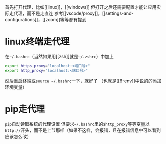 首先打开代理，比如[[linux]]，[[windows]]
但打开之后还需要配置才能让应用实际走代理，而不是走直连
参考[[vscode/proxy]]，[[settings-and-configurations]]，[[zoom]]等等都有提到
# linux终端走代理
在`~/.bashrc`（当然如果用[[zsh]]就是`~/.zshrc`）中加上
```sh
export https_proxy="localhost:<端口号>"
export http_proxy="localhost:<端口号>"
```
然后重启终端或`source ~/.bashrc`一下，就好了
（也就是[[6-env]]中说的的添加环境变量）
# pip走代理
`pip`自动读取系统的代理设置
但要求`~/.bashrc`里的`$http_proxy`等等变量以`http://`开头，而不是上节那样（如果不这样，会报错，且在报错信息中可以看到应该怎么改）